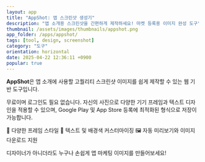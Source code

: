 ```yaml
---
layout: app
title: "AppShot: 앱 스크린샷 생성기"
description: "앱 소개용 스크린샷을 간편하게 제작하세요! 마켓 등록용 이미지 완성 도구"
thumbnail: /assets/images/thumbnails/appshot.png
app_folder: /apps/appshot/
tags: [tool, design, screenshot]
category: "도구"
orientation: horizontal
date: 2025-04-22 12:36:11 +0900
popular: true
---
```


**AppShot**은 앱 소개에 사용할 고퀄리티 스크린샷 이미지를 쉽게 제작할 수 있는 웹 기반 도구입니다.

무료이며 로그인도 필요 없습니다.
자신의 사진으로 다양한 기기 프레임과 텍스트 디자인을 적용할 수 있으며, Google Play 및 App Store 등록에 최적화된 형식으로 저장이 가능합니다.

📱 다양한 프레임 스타일
🎨 텍스트 및 배경색 커스터마이징
🖼 자동 미리보기와 이미지 다운로드 지원

디자이너가 아니더라도 누구나 손쉽게 앱 마케팅 이미지를 만들어보세요!
